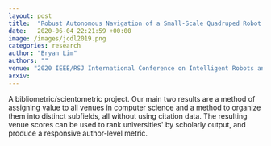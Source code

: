 ```yaml
---
layout: post
title:  "Robust Autonomous Navigation of a Small-Scale Quadruped Robot in Real-World Environments"
date:   2020-06-04 22:21:59 +00:00
image: /images/jcdl2019.png
categories: research
author: "Bryan Lim"
authors: ""
venue: "2020 IEEE/RSJ International Conference on Intelligent Robots and Systems (IROS)"
arxiv:
---
```

A bibliometric/scientometric project. Our main two results are a method of assigning value to all venues in computer science and a method to organize them into distinct subfields, all without using citation data. The resulting venue scores can be used to rank universities' by scholarly output, and produce a responsive author-level metric.